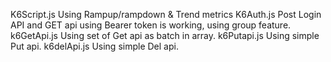K6Script.js Using Rampup/rampdown & Trend metrics
K6Auth.js Post Login API and GET api using Bearer token is working, using group feature.
k6GetApi.js Using set of Get api as batch in array.
k6Putapi.js Using simple Put api.
k6delApi.js Using simple Del api.
